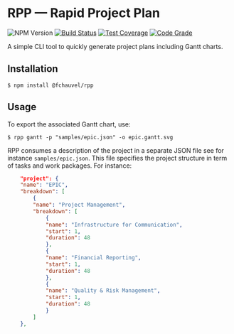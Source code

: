 # RPP &mdash; Rapid Project Plan

![NPM Version](https://img.shields.io/npm/v/@fchauvel/rpp)
[![Build Status](https://travis-ci.org/fchauvel/rpp.svg?branch=master)](https://travis-ci.org/fchauvel/rpp)
[![Test Coverage](https://img.shields.io/codecov/c/github/fchauvel/rpp)](https://codecov.io/gh/fchauvel/rpp/branch/master)
[![Code Grade](https://img.shields.io/codacy/grade/bd70b010385c4f18a31d24dd44de4580.svg)](https://app.codacy.com/manual/fchauvel/rpp/dashboard)

A simple CLI tool to quickly generate project plans including Gantt
charts.

## Installation

```console
$ npm install @fchauvel/rpp
```

## Usage

To export the associated Gantt chart, use:

```
$ rpp gantt -p "samples/epic.json" -o epic.gantt.svg

``` 

RPP consumes a description of the project in a separate JSON file see
for instance `samples/epic.json`. This file specifies the project
structure in term of tasks and work packages. For instance:

```json
    "project": {
	"name": "EPIC",
	"breakdown": [
	    {
		"name": "Project Management",
		"breakdown": [
		    {
			"name": "Infrastructure for Communication",
			"start": 1,
			"duration": 48
		    },
		    {
			"name": "Financial Reporting",
			"start": 1,
			"duration": 48
		    },
		    {
			"name": "Quality & Risk Management",
			"start": 1,
			"duration": 48			
		    }
		]
	},

``` 



